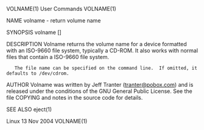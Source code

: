 VOLNAME(1)                                                                                    User Commands                                                                                    VOLNAME(1)

NAME
       volname - return volume name

SYNOPSIS
       volname [<device-file>]

DESCRIPTION
       Volname returns the volume name for a device formatted with an ISO-9660 file system, typically a CD-ROM. It also works with normal files that contain a ISO-9660 file system.

       The file name can be specified on the command line.  If omitted, it defaults to /dev/cdrom.

AUTHOR
       Volname was written by Jeff Tranter (tranter@pobox.com) and is released under the conditions of the GNU General Public License. See the file COPYING and notes in the source code for details.

SEE ALSO
       eject(1)

Linux                                                                                          13 Nov 2004                                                                                     VOLNAME(1)
